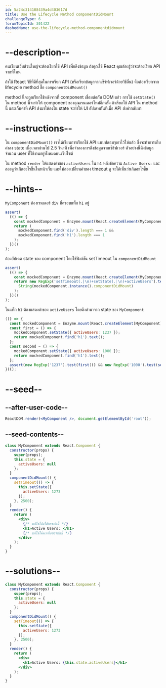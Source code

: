 ```yaml
---
id: 5a24c314108439a4d403617d
title: Use the Lifecycle Method componentDidMount
challengeType: 6
forumTopicId: 301422
dashedName: use-the-lifecycle-method-componentdidmount
---
```


# --description--

คนเขียนเว็บส่วนใหญ่จะต้องเรียกใช้ API เพื่อดึงข้อมูล ถ้าคุณใช้ React คุณต้องรู้ว่าจะต้องเรียก API จากที่ไหน

ถ้าใช้ React วิธีที่ดีที่สุดในการเรียก API (หรือเรียกข้อมูลจากเซิร์ฟเวอร์ด้วยวิธีอื่น) คือต้องเรียกจาก lifecycle method ชื่อ `componentDidMount()` 

method นี้จะถูกเรียกใช้หลังจากที่ component เชื่อมต่อกับ DOM แล้ว
การใช้ `setState()` ใน method นี้จะทำให้ component ของคุณเรนเดอร์ใหม่อีกครั้ง 
ถ้าเรียกใช้ API ใน method นี้ และเก็บค่าที่ API ส่งมาให้ลงใน state จะทำให้ UI อัปเดททันทีเมื่อ API ส่งค่ากลับมา

# --instructions--

ใน `componentDidMount()` เราได้เขียนการเรียกใช้ API แบบปลอมๆเอาไว้ให้แล้ว 
ซึ่งจะทำการเก็บค่าลง state เมื่อเวลาผ่านไป 2.5 วินาที เพื่อจำลองการดึงข้อมูลจากเซิร์ฟเวอร์ 
ตัวอย่างนี้ดึงข้อมูลจำนวน user ที่ใช้งานอยู่ทั้งหมดบนเว็บไซต์ 

ใน method `render` ให้แสดงค่าของ `activeUsers` ใน `h1` หลังข้อความ `Active Users:` และลองดูว่าเกิดอะไรขึ้นในหน้าเว็บ และให้ลองเปลี่ยนค่าของ timeout ดู จะใด้เห็นว่าเกิดอะไรขึ้น

# --hints--

`MyComponent` ต้องเรนเดอร์ `div` ที่ครอบแท็ก `h1` อยู่

```js
assert(
  (() => {
    const mockedComponent = Enzyme.mount(React.createElement(MyComponent));
    return (
      mockedComponent.find('div').length === 1 &&
      mockedComponent.find('h1').length === 1
    );
  })()
);
```

ต้องอัปเดต state ของ component โดยใช้ฟังก์ชัน setTimeout ใน `componentDidMount`

```js
assert(
  (() => {
    const mockedComponent = Enzyme.mount(React.createElement(MyComponent));
    return new RegExp('setTimeout(.|\n)+setState(.|\n)+activeUsers').test(
      String(mockedComponent.instance().componentDidMount)
    );
  })()
);
```

ในแท็ก `h1` ต้องแสดงค่าของ `activeUsers` โดยดึงค่ามาจาก state ของ `MyComponent`

```js
(() => {
  const mockedComponent = Enzyme.mount(React.createElement(MyComponent));
  const first = () => {
    mockedComponent.setState({ activeUsers: 1237 });
    return mockedComponent.find('h1').text();
  };
  const second = () => {
    mockedComponent.setState({ activeUsers: 1000 });
    return mockedComponent.find('h1').text();
  };
  assert(new RegExp('1237').test(first()) && new RegExp('1000').test(second()));
})();
```

# --seed--

## --after-user-code--

```jsx
ReactDOM.render(<MyComponent />, document.getElementById('root'));
```

## --seed-contents--

```jsx
class MyComponent extends React.Component {
  constructor(props) {
    super(props);
    this.state = {
      activeUsers: null
    };
  }
  componentDidMount() {
    setTimeout(() => {
      this.setState({
        activeUsers: 1273
      });
    }, 2500);
  }
  render() {
    return (
      <div>
        {/* แก้ไขโค้ดใต้บรรทัดนี้ */}
        <h1>Active Users: </h1>
        {/* แก้ไขโค้ดเหนือบรรทัดนี้ */}
      </div>
    );
  }
}
```

# --solutions--

```jsx
class MyComponent extends React.Component {
  constructor(props) {
    super(props);
    this.state = {
      activeUsers: null
    };
  }
  componentDidMount() {
    setTimeout(() => {
      this.setState({
        activeUsers: 1273
      });
    }, 2500);
  }
  render() {
    return (
      <div>
        <h1>Active Users: {this.state.activeUsers}</h1>
      </div>
    );
  }
}
```
